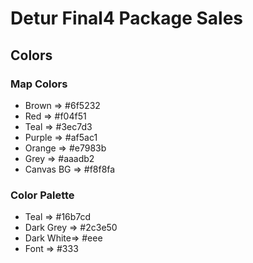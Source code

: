 # Detur Final4 Package Sales
## Colors
### Map Colors
* Brown     => #6f5232
* Red       => #f04f51
* Teal      => #3ec7d3
* Purple    => #af5ac1
* Orange    => #e7983b
* Grey      => #aaadb2
* Canvas BG => #f8f8fa
### Color Palette
* Teal      => #16b7cd
* Dark Grey => #2c3e50
* Dark White=> #eee
* Font      => #333 
